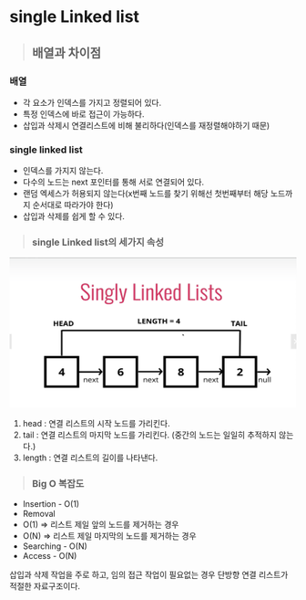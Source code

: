 
# single Linked list

> ## 배열과 차이점
### 배열

  * 각 요소가 인덱스를 가지고 정렬되어 있다.
  * 특정 인덱스에 바로 접근이 가능하다. 
  * 삽입과 삭제시 연결리스트에 비해 불리하다(인덱스를 재정렬해야하기 때문)
### single linked list
* 인덱스를 가지지 않는다.
* 다수의 노드는 next 포인터를 통해 서로 연결되어 있다.
* 랜덤 엑세스가 허용되지 않는다(x번째 노드를 찾기 위해선 첫번째부터 해당 노드까지 순서대로 따라가야 한다)
* 삽입과 삭제를 쉽게 할 수 있다.
  

>### single Linked list의 세가지 속성
![](images/2022-09-20-23-00-07.png)

1. head : 연결 리스트의 시작 노드를 가리킨다.
2. tail : 연결 리스트의 마지막 노드를 가리킨다. (중간의 노드는 일일히 추적하지 않는다.)
3. length : 연결 리스트의 길이를 나타낸다.


>### Big O 복잡도
* Insertion - O(1)
* Removal
* O(1) => 리스트 제일 앞의 노드를 제거하는 경우
* O(N) => 리스트 제일 마지막의 노드를 제거하는 경우
* Searching - O(N)
* Access - O(N)


삽입과 삭제 작업을 주로 하고, 임의 접근 작업이 필요없는 경우 단방향 연결 리스트가 적절한 자료구조이다.